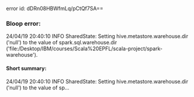 error id: dDRn08HBWfmLq/pCtQf7SA==
### Bloop error:

24/04/19 20:40:10 INFO SharedState: Setting hive.metastore.warehouse.dir ('null') to the value of spark.sql.warehouse.dir ('file:<HOME>/Desktop/IBM/courses/Scala%20EPFL/scala-project/spark-warehouse').
#### Short summary: 

24/04/19 20:40:10 INFO SharedState: Setting hive.metastore.warehouse.dir ('null') to the value of sp...